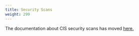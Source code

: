 ```yaml
---
title: Security Scans
weight: 299
---
```


The documentation about CIS security scans has moved [here.]({{<baseurl>}}/rancher/v2.x/en/cis-scans)
